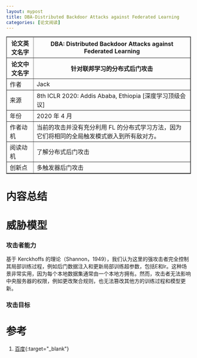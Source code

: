 ```yaml
---
layout: mypost
title: DBA-Distributed Backdoor Attacks against Federated Learning
categories: [论文阅读]
---
```


<table border="1">
    <tr>
        <th>论文英文名字</th>
        <th>DBA: Distributed Backdoor Attacks against Federated Learning</th>
    </tr>
    <tr>
        <th>论文中文名字</th>
        <th>针对联邦学习的分布式后门攻击</th>
    </tr>
    <tr>
        <td>作者</td>
        <td>Jack</td>
    </tr>
    <tr>
        <td>来源</td>
        <td>8th ICLR 2020: Addis Ababa, Ethiopia [深度学习顶级会议]</td>
    </tr>
    <tr>
        <td>年份</td>
        <td>2020 年 4 月</td>
    </tr>
    <tr>
        <td>作者动机</td>
        <td>当前的攻击并没有充分利用 FL 的分布式学习方法，因为它们将相同的全局触发模式嵌入到所有敌对方。</td>
    </tr>
    <tr>
        <td>阅读动机</td>
        <td>了解分布式后门攻击</td>
    </tr>
    <tr>
        <td>创新点</td>
        <td>多触发器后门攻击</td>
    </tr>
</table>

# 内容总结

# 威胁模型

### 攻击者能力

基于 Kerckhoffs 的理论（Shannon，1949），我们认为这里的强攻击者完全控制其局部训练过程，例如后门数据注入和更新局部训练超参数，包括E和lr。这种场景非常实用，因为每个本地数据集通常由一个本地方拥有。然而，攻击者无法影响中央服务器的权限，例如更改聚合规则，也无法篡改其他方的训练过程和模型更新。


### 攻击目标



# 参考

1. [百度](https://www.baidu.com){:target="_blank"}